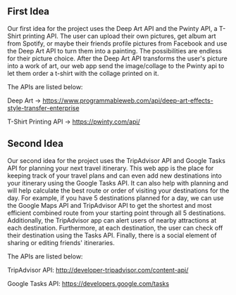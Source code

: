 ## First Idea

Our first idea for the project uses the Deep Art API and the Pwinty API, a T-Shirt printing API. The user can upload their own pictures, get album art from Spotify, or maybe their
friends profile pictures from Facebook and use the Deep Art API to turn them into a painting. The possibilities are endless for their picture choice. After the Deep Art API
transforms the user's picture into a work of art, our web app send the image/collage to the Pwinty api to let them order a t-shirt with the collage printed on it.

The APIs are listed below:

Deep Art -> https://www.programmableweb.com/api/deep-art-effects-style-transfer-enterprise 

T-Shirt Printing API -> https://pwinty.com/api/

## Second Idea
Our second idea for the project uses the TripAdvisor API and Google Tasks API for planning your next travel itinerary. This web app is the place for keeping track of your
travel plans and can even add new destinations into your itinerary using the Google Tasks API. It can also help with planning and will help calculate the best route or order of 
visiting your destinations for the day. For example, if you have 5 destinations planned for a day, we can use the Google Maps API and TripAdvisor API to get the shortest and most 
efficient combined route from your starting point through all 5 destinations. Additionally, the TripAdvisor app can alert users of nearby attractions at each destination. 
Furthermore, at each destination, the user can check off their destination using the Tasks API. Finally, there is a social element of sharing or editing friends' itineraries.

The APIs are listed below:

TripAdvisor API: http://developer-tripadvisor.com/content-api/

Google Tasks API: https://developers.google.com/tasks
